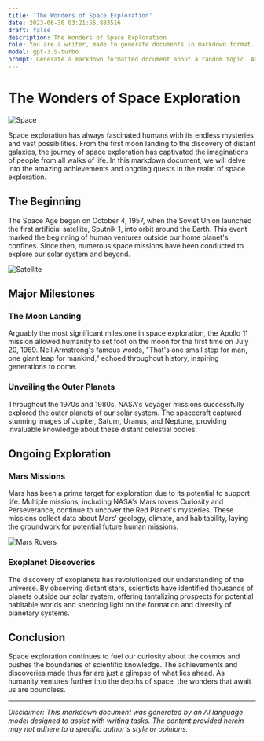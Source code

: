 ```yaml
---
title: 'The Wonders of Space Exploration'
date: 2023-06-30 03:21:55.883516
draft: false
description: The Wonders of Space Exploration
role: You are a writer, made to generate documents in markdown format. It is very important that all of the documents you generate are in valid markdown format.
model: gpt-3.5-turbo
prompt: Generate a markdown formatted document about a random topic. At the bottom, include a disclaimer explaining that the document was generated by you. The first line of the document should be the title. Make sure that the entire document is in proper markdown format, using a mix of various tags to make the document visually appealing.
---
```


# The Wonders of Space Exploration

![Space](https://cdn.pixabay.com/photo/2012/11/28/10/34/earth-67522_960_720.jpg)

Space exploration has always fascinated humans with its endless mysteries and vast possibilities. From the first moon landing to the discovery of distant galaxies, the journey of space exploration has captivated the imaginations of people from all walks of life. In this markdown document, we will delve into the amazing achievements and ongoing quests in the realm of space exploration.

## The Beginning

The Space Age began on October 4, 1957, when the Soviet Union launched the first artificial satellite, Sputnik 1, into orbit around the Earth. This event marked the beginning of human ventures outside our home planet's confines. Since then, numerous space missions have been conducted to explore our solar system and beyond.

![Satellite](https://cdn.pixabay.com/photo/2012/11/28/09/57/artwork-67513_960_720.jpg)

## Major Milestones

### The Moon Landing

Arguably the most significant milestone in space exploration, the Apollo 11 mission allowed humanity to set foot on the moon for the first time on July 20, 1969. Neil Armstrong's famous words, "That's one small step for man, one giant leap for mankind," echoed throughout history, inspiring generations to come.

### Unveiling the Outer Planets

Throughout the 1970s and 1980s, NASA's Voyager missions successfully explored the outer planets of our solar system. The spacecraft captured stunning images of Jupiter, Saturn, Uranus, and Neptune, providing invaluable knowledge about these distant celestial bodies.

## Ongoing Exploration

### Mars Missions

Mars has been a prime target for exploration due to its potential to support life. Multiple missions, including NASA's Mars rovers Curiosity and Perseverance, continue to uncover the Red Planet's mysteries. These missions collect data about Mars' geology, climate, and habitability, laying the groundwork for potential future human missions.

![Mars Rovers](https://cdn.pixabay.com/photo/2013/07/12/16/56/mars-rover-151252_960_720.png)

### Exoplanet Discoveries

The discovery of exoplanets has revolutionized our understanding of the universe. By observing distant stars, scientists have identified thousands of planets outside our solar system, offering tantalizing prospects for potential habitable worlds and shedding light on the formation and diversity of planetary systems.

## Conclusion

Space exploration continues to fuel our curiosity about the cosmos and pushes the boundaries of scientific knowledge. The achievements and discoveries made thus far are just a glimpse of what lies ahead. As humanity ventures further into the depths of space, the wonders that await us are boundless.

---

*Disclaimer: This markdown document was generated by an AI language model designed to assist with writing tasks. The content provided herein may not adhere to a specific author's style or opinions.*
